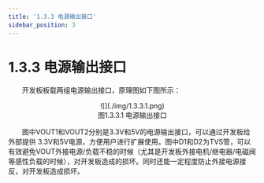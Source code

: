 ```yaml
---
title: '1.3.3 电源输出接口'
sidebar_position: 3
---
```


# 1.3.3 电源输出接口

&emsp;&emsp;开发板板载两组电源输出接口，原理图如下图所示：

<center>
![](./img/1.3.3.1.png)<br />
图1.3.3.1 电源输出接口
</center>

&emsp;&emsp;图中VOUT1和VOUT2分别是3.3V和5V的电源输出接口，可以通过开发板给外部提供 3.3V和5V电源，方便用户进行扩展使用。图中D1和D2为TVS管，可以有效避免VOUT外接电源/负载不稳的时候（尤其是开发板外接电机/继电器/电磁阀等感性负载的时候），对开发板造成的损坏。同时还能一定程度防止外接电源接反，对开发板造成损坏。


